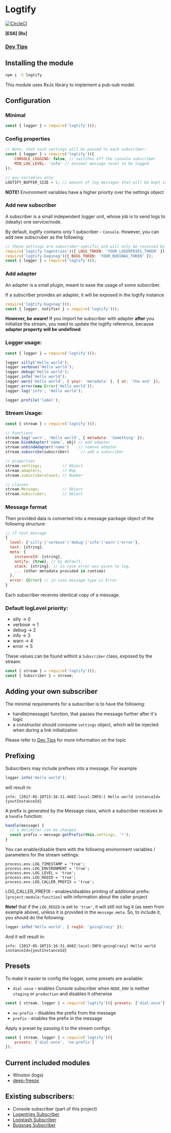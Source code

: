 # Logtify

[![CircleCI](https://circleci.com/gh/dial-once/node-logtify/tree/develop.svg?style=svg)](https://circleci.com/gh/dial-once/node-logtify/tree/develop)

**[ES6] [Rx]**

### [Dev Tips](https://github.com/dial-once/node-logtify/wiki)

## Installing the module
```bash
npm i -S logtify
```

This module uses RxJs library to implement a pub-sub model.

## Configuration
### Minimal
```js
const { logger } = require('logtify')();
```
### Config properties

```js
// Note, that such settings will be passed to each subscriber:
const { logger } = require('logtify')({
    CONSOLE_LOGGING: false, // switches off the console subscriber
    MIN_LOG_LEVEL: 'info' // minimal message level to be logged
});

// env variables only
LOGTIFY_BUFFER_SIZE = 1; // amount of log messages that will be kept in buffer before disposed
```
**NOTE!** Environment variables have a higher priority over the settings object

### Add new subscriber
A subscriber is a small independent logger unit, whose job is to send logs to (ideally) one service/node.

By default, logtify contains only 1 subscriber - `Console`. However, you can add new subscruber as the following:
```js
// these settings are subscriber-specific and will only be received by this subscriber
require('logtify-logentries')({ LOGS_TOKEN: 'YOUR_LOGENTRIES_TOKEN' });
require('logtify-bugsnag')({ BUGS_TOKEN: 'YOUR_BUGSNAG_TOKEN' });
const { logger } = require('logtify')();
```

### Add adapter
An adapter is a small plugin, meant to ease the usage of some subscriber.

If a subscriber provides an adapter, it will be exposed in the logtify instance
```js
require('logtify-bugsnag')();
const { logger, notifier } = require('logtify')();
```

__However, be aware!__ If you import he subscriber with adapter __after__ you initialize the stream, you need to update the logtify reference, because __adapter property will be undefined__.

### Logger usage:
```js
const { logger } = require('logtify')();

logger.silly('Hello world');
logger.verbose('Hello world');
logger.debug('Hello world');
logger.info('Hello world');
logger.warn('Hello world', { your: 'metadata' }, { at: 'the end' });
logger.error(new Error('Hello world'));
logger.log('info', 'Hello world');

logger.profile('label');
```

### Stream Usage:
```js
const { stream } = require('logtify')();

// Functions
stream.log('warn', 'Hello world', { metadata: 'Something' });
stream.bindAdapter('name', obj) // add adapter
stream.unbindAdapter('name')    // remove adapter
stream.subscribe(subscriber)     // add a subscriber

// properties
stream.settings;         // Object
stream.adapters;         // Map
stream.subscribersCount; // Number

// classes
stream.Message;          // Object
stream.Subscriber;       // Object
```

### Message format

Then provided data is converted into a message package object of the following structure:

```js
// if text message
{
  level: {'silly'|'verbose'|'debug'|'info'|'warn'|'error'},
  text: {string},
  meta: {
    instanceId: {string},
    notify: {true}, // by default,
    stack: {string}, // in case error was given to log,
    ... (other metadata provided in runtime)
  },
  error: {Error} // in case message type is Error
}
```

Each subscriber receives identical copy of a message.

### Default logLevel priority:
- silly -> 0
- verbose -> 1
- debug -> 2
- info -> 3
- warn -> 4
- error -> 5

These values can be found withint a ``Subscriber`` class, exposed by the stream:
```js
const { stream } = require('logtify')();
const { Subscriber } = stream;
```

## Adding your own subscriber
The minimal requirements for a subscriber is to have the following:
* handle(message) function, that passes the message further after it's logic
* a constructor should consume ``settings`` object, which will be injected when during a link initialization

Please refer to [Dev Tips](https://github.com/dial-once/node-logtify/wiki) for more information on the topic

## Prefixing
Subscribers may include prefixes into a message. For example
```js
logger.info('Hello world');
```
will result in:

``info: [2017-05-10T15:16:31.468Z:local:INFO:] Hello world instanceId={youtInstanceId}``

A prefix is generated by the Message class, which a subscriber receives in a ``handle`` function:
```js
handle(message) {
  // a delimiter can be changed
  const prefix = message.getPrefix(this.settings, '*');
}
```

You can enable/disable them with the following environment variables / parameters for the stream settings:
```
process.env.LOG_TIMESTAMP = 'true';
process.env.LOG_ENVIRONMENT = 'true';
process.env.LOG_LEVEL = 'true';
process.env.LOG_REQID = 'true';
process.env.LOG_CALLER_PREFIX = 'true';
```

LOG_CALLER_PREFIX - enables/disables printing of additional prefix: `[project:module:function]` with information about the caller project

**Note!** that if the ``LOG_REQID`` is set to ``'true'``, it will still not log it (as seen from example above), unless it is provided in the ``message.meta``.
So, to include it, you should do the following:
```js
logger.info('Hello world', { reqId: 'goingCrazy' });
```
And it will result in:

``info: [2017-05-10T15:16:31.468Z:local:INFO:goingCrazy] Hello world instanceId={youtInstanceId}``

## Presets
To make it easier to config the logger, some presets are available:
* ``dial-once`` - enables Console subscriber when ``NODE_ENV`` is neither ``staging`` or ``production`` and disables it otherwise

```js
const { stream, logger } = require('logtify')({ presets: ['dial-once'] });
```
* ``no-prefix`` - disables the prefix from the message
* ``prefix`` - enables the prefix in the message

Apply a preset by passing it to the stream configs:
```js
const { stream, logger } = require('logtify')({
    presets: ['dial-once', 'no-prefix']
});
```

## Current included modules
- Winston (logs)
- [deep-freeze](https://www.npmjs.com/package/deep-freeze)
  
## Existing subscribers:
- Console subscriber (part of this project)
- [Logentries Subscriber](https://github.com/dial-once/node-logtify-logentries)
- [Logstash Subscriber](https://github.com/dial-once/node-logtify-logstash)
- [Bugsnag Subscriber](https://github.com/dial-once/node-logtify-bugsnag)
